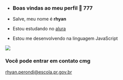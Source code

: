 - ### Boas vindas ao meu perfil 👑 777
- Salve, meu nome é **rhyan**
 
- Estou estudando no [alura](https://aluira.com.br)

- Estou me desenvolvendo na linguagem JavaScript



![](https://media1.tenor.com/m/MuBuXrNrW8wAAAAC/heart.gif)


### Você pode entrar em contato cmg

rhyan.perondi@escola.pr.gov.br
